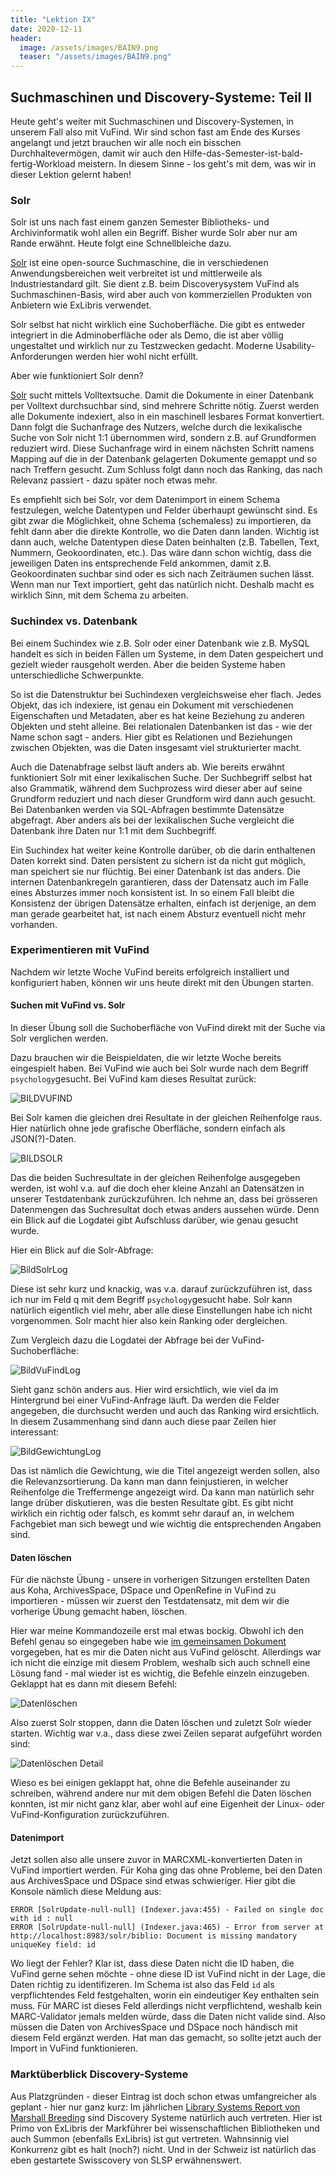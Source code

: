 ```yaml
---
title: "Lektion IX"
date: 2020-12-11
header:
  image: /assets/images/BAIN9.png
  teaser: "/assets/images/BAIN9.png"
---
```


## Suchmaschinen und Discovery-Systeme: Teil II
Heute geht's weiter mit Suchmaschinen und Discovery-Systemen, in unserem Fall also mit VuFind. Wir sind schon fast am Ende des Kurses angelangt und jetzt brauchen wir alle noch ein bisschen Durchhaltevermögen, damit wir auch den Hilfe-das-Semester-ist-bald-fertig-Workload meistern. In diesem Sinne - los geht's mit dem, was wir in dieser Lektion gelernt haben! 

### Solr
Solr ist uns nach fast einem ganzen Semester Bibliotheks- und Archivinformatik wohl allen ein Begriff. Bisher wurde Solr aber nur am Rande erwähnt. Heute folgt eine Schnellbleiche dazu. 

[Solr](https://lucene.apache.org/solr/) ist eine open-source Suchmaschine, die in verschiedenen Anwendungsbereichen weit verbreitet ist und mittlerweile als Industriestandard gilt. Sie dient z.B. beim Discoverysystem VuFind als Suchmaschinen-Basis, wird aber auch von kommerziellen Produkten von Anbietern wie ExLibris verwendet. 

Solr selbst hat nicht wirklich eine Suchoberfläche. Die gibt es entweder integriert in die Adminoberfläche oder als Demo, die ist aber völlig ungestaltet und wirklich nur zu Testzwecken gedacht. Moderne Usability-Anforderungen werden hier wohl nicht erfüllt. 

Aber wie funktioniert Solr denn? 

[Solr](https://en.wikipedia.org/wiki/Apache_Solr) sucht mittels Volltextsuche. Damit die Dokumente in einer Datenbank per Volltext durchsuchbar sind, sind mehrere Schritte nötig. Zuerst werden alle Dokumente indexiert, also in ein maschinell lesbares Format konvertiert. Dann folgt die Suchanfrage des Nutzers, welche durch die lexikalische Suche von Solr nicht 1:1 übernommen wird, sondern z.B. auf Grundformen reduziert wird. Diese Suchanfrage wird in einem nächsten Schritt namens Mapping auf die in der Datenbank gelagerten Dokumente gemappt und so nach Treffern gesucht. Zum Schluss folgt dann noch das Ranking, das nach Relevanz passiert - dazu später noch etwas mehr. 

Es empfiehlt sich bei Solr, vor dem Datenimport in einem Schema festzulegen, welche Datentypen und Felder überhaupt gewünscht sind. Es gibt zwar die Möglichkeit, ohne Schema (schemaless) zu importieren, da fehlt dann aber die direkte Kontrolle, wo die Daten dann landen. Wichtig ist dann auch, welche Datentypen diese Daten beinhalten (z.B. Tabellen, Text, Nummern, Geokoordinaten, etc.). Das wäre dann schon wichtig, dass die jeweiligen Daten ins entsprechende Feld ankommen, damit z.B. Geokoordinaten suchbar sind oder es sich nach Zeiträumen suchen lässt. Wenn man nur Text importiert, geht das natürlich nicht. Deshalb macht es wirklich Sinn, mit dem Schema zu arbeiten. 

### Suchindex vs. Datenbank
Bei einem Suchindex wie z.B. Solr oder einer Datenbank wie z.B. MySQL handelt es sich in beiden Fällen um Systeme, in dem Daten gespeichert und gezielt wieder rausgeholt werden. Aber die beiden Systeme haben unterschiedliche Schwerpunkte. 

So ist die Datenstruktur bei Suchindexen vergleichsweise eher flach. Jedes Objekt, das ich indexiere, ist genau ein Dokument mit verschiedenen Eigenschaften und Metadaten, aber es hat keine Beziehung zu anderen Objekten und steht alleine. Bei relationalen Datenbanken ist das - wie der Name schon sagt - anders. Hier gibt es Relationen und Beziehungen zwischen Objekten, was die Daten insgesamt viel strukturierter macht. 

Auch die Datenabfrage selbst läuft anders ab. Wie bereits erwähnt funktioniert Solr mit einer lexikalischen Suche. Der Suchbegriff selbst hat also Grammatik, während dem Suchprozess wird dieser aber auf seine Grundform reduziert und nach dieser Grundform wird dann auch gesucht. Bei Datenbanken werden via SQL-Abfragen bestimmte Datensätze abgefragt. Aber anders als bei der lexikalischen Suche vergleicht die Datenbank ihre Daten nur 1:1 mit dem Suchbegriff. 

Ein Suchindex hat weiter keine Kontrolle darüber, ob die darin enthaltenen Daten korrekt sind. Daten persistent zu sichern ist da nicht gut möglich, man speichert sie nur flüchtig. Bei einer Datenbank ist das anders. Die internen Datenbankregeln garantieren, dass der Datensatz auch im Falle eines Absturzes immer noch konsistent ist. In so einem Fall bleibt die Konsistenz der übrigen Datensätze erhalten, einfach ist derjenige, an dem man gerade gearbeitet hat, ist nach einem Absturz eventuell nicht mehr vorhanden.  

### Experimentieren mit VuFind
Nachdem wir letzte Woche VuFind bereits erfolgreich installiert und konfiguriert haben, können wir uns heute direkt mit den Übungen starten. 

#### Suchen mit VuFind vs. Solr
In dieser Übung soll die Suchoberfläche von VuFind direkt mit der Suche via Solr verglichen werden. 

Dazu brauchen wir die Beispieldaten, die wir letzte Woche bereits eingespielt haben. Bei VuFind wie auch bei Solr wurde nach dem Begriff `psychology`gesucht. Bei VuFind kam dieses Resultat zurück: 

![BILDVUFIND](https://raw.githubusercontent.com/leabaechli/bain/master/assets/images/VuFindSuche.png)

Bei Solr kamen die gleichen drei Resultate in der gleichen Reihenfolge raus. Hier natürlich ohne jede grafische Oberfläche, sondern einfach als JSON(?)-Daten.

![BILDSOLR](https://raw.githubusercontent.com/leabaechli/bain/master/assets/images/SolrSuche.png)

Das die beiden Suchresultate in der gleichen Reihenfolge ausgegeben werden, ist wohl v.a. auf die doch eher kleine Anzahl an Datensätzen in unserer Testdatenbank zurückzuführen. Ich nehme an, dass bei grösseren Datenmengen das Suchresultat doch etwas anders aussehen würde. Denn ein Blick auf die Logdatei gibt Aufschluss darüber, wie genau gesucht wurde. 

Hier ein Blick auf die Solr-Abfrage: 

![BildSolrLog](https://raw.githubusercontent.com/leabaechli/bain/master/assets/images/SolrLog.png)

Diese ist sehr kurz und knackig, was v.a. darauf zurückzuführen ist, dass ich nur im Feld q mit dem Begriff `psychology`gesucht habe. Solr kann natürlich eigentlich viel mehr, aber alle diese Einstellungen habe ich nicht vorgenommen. Solr macht hier also kein Ranking oder dergleichen.  

Zum Vergleich dazu die Logdatei der Abfrage bei der VuFind-Suchoberfläche: 

![BildVuFindLog](https://raw.githubusercontent.com/leabaechli/bain/master/assets/images/VuFindLog.png)

Sieht ganz schön anders aus. Hier wird ersichtlich, wie viel da im Hintergrund bei einer VuFind-Anfrage läuft. Da werden die Felder angegeben, die durchsucht werden und auch das Ranking wird ersichtlich. In diesem Zusammenhang sind dann auch diese paar Zeilen hier interessant: 

![BildGewichtungLog](https://raw.githubusercontent.com/leabaechli/bain/master/assets/images/VuFindGewichtung.png)

Das ist nämlich die Gewichtung, wie die Titel angezeigt werden sollen, also die Relevanzsortierung. Da kann man dann feinjustieren, in welcher Reihenfolge die Treffermenge angezeigt wird. Da kann man natürlich sehr lange drüber diskutieren, was die besten Resultate gibt. Es gibt nicht wirklich ein richtig oder falsch, es kommt sehr darauf an, in welchem Fachgebiet man sich bewegt und wie wichtig die entsprechenden Angaben sind.  

#### Daten löschen
Für die nächste Übung - unsere in vorherigen Sitzungen erstellten Daten aus Koha, ArchivesSpace, DSpace und OpenRefine in VuFind zu importieren - müssen wir zuerst den Testdatensatz, mit dem wir die vorherige Übung gemacht haben, löschen. 

Hier war meine Kommandozeile erst mal etwas bockig. Obwohl ich den Befehl genau so eingegeben habe wie [im gemeinsamen Dokument](https://pad.gwdg.de/Ljg_kz-LR-C27vVEQrbZ5w?both#Testdaten-l%C3%B6schen) vorgegeben, hat es mir die Daten nicht aus VuFind gelöscht. Allerdings war ich nicht die einzige mit diesem Problem, weshalb sich auch schnell eine Lösung fand - mal wieder ist es wichtig, die Befehle einzeln einzugeben. Geklappt hat es dann mit diesem Befehl: 

![Datenlöschen](https://raw.githubusercontent.com/leabaechli/bain/master/assets/images/Datenloeschen.png)

Also zuerst Solr stoppen, dann die Daten löschen und zuletzt Solr wieder starten. Wichtig war v.a., dass diese zwei Zeilen separat aufgeführt worden sind: 

![Datenlöschen Detail](https://raw.githubusercontent.com/leabaechli/bain/master/assets/images/DatenloeschenDetail.png)

Wieso es bei einigen geklappt hat, ohne die Befehle auseinander zu schreiben, während andere nur mit dem obigen Befehl die Daten löschen konnten, ist mir nicht ganz klar, aber wohl auf eine Eigenheit der Linux- oder VuFind-Konfiguration zurückzuführen. 

#### Datenimport
Jetzt sollen also alle unsere zuvor in MARCXML-konvertierten Daten in VuFind importiert werden. Für Koha ging das ohne Probleme, bei den Daten aus ArchivesSpace und DSpace sind etwas schwieriger. Hier gibt die Konsole nämlich diese Meldung aus: 

```
ERROR [SolrUpdate-null-null] (Indexer.java:455) - Failed on single doc with id : null
ERROR [SolrUpdate-null-null] (Indexer.java:465) - Error from server at http://localhost:8983/solr/biblio: Document is missing mandatory uniqueKey field: id
```

Wo liegt der Fehler? Klar ist, dass diese Daten nicht die ID haben, die VuFind gerne sehen möchte - ohne diese ID ist VuFind nicht in der Lage, die Daten richtig zu identifizeren. Im Schema ist also das Feld `id` als verpflichtendes Feld festgehalten, worin ein eindeutiger Key enthalten sein muss. Für MARC ist dieses Feld allerdings nicht verpflichtend, weshalb kein MARC-Validator jemals melden würde, dass die Daten nicht valide sind. Also müssen die Daten von ArchivesSpace und DSpace noch händisch mit diesem Feld ergänzt werden. Hat man das gemacht, so sollte jetzt auch der Import in VuFind funktionieren. 

### Marktüberblick Discovery-Systeme
Aus Platzgründen - dieser Eintrag ist doch schon etwas umfangreicher als geplant - hier nur ganz kurz: Im jährlichen [Library Systems Report von Marshall Breeding](https://americanlibrariesmagazine.org/2020/05/01/2020-library-systems-report/) sind Discovery Systeme natürlich auch vertreten. Hier ist Primo von ExLibris der Markführer bei wissenschaftlichen Bibliotheken und auch Summon (ebenfalls ExLibris) ist gut vertreten. Wahnsinnig viel Konkurrenz gibt es halt (noch?) nicht. Und in der Schweiz ist natürlich das eben gestartete Swisscovery von SLSP erwähnenswert.  
